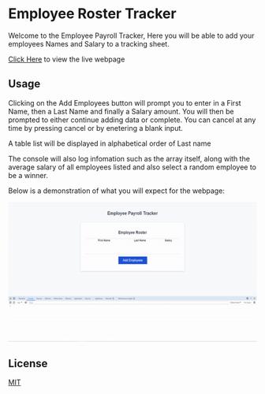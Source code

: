 # Employee Roster Tracker

Welcome to the Employee Payroll Tracker, Here you will be able to add your employees Names and Salary to a tracking sheet.

[Click Here](https://CinosMagician.github.io/employee-roster-tracker) to view the live webpage

## Usage

Clicking on the Add Employees button will prompt you to enter in a First Name, then a Last Name and finally a Salary amount.
You will then be prompted to either continue adding data or complete.
You can cancel at any time by pressing cancel or by enetering a blank input.

A table list will be displayed in alphabetical order of Last name

The console will also log infomation such as the array itself, along with the average salary of all employees listed and also select a random employee to be a winner.

Below is a demonstration of what you will expect for the webpage:

<img src="assets/images/dataPreview.gif" alt="Adding employees">

## License

[MIT](https://choosealicense.com/licenses/mit/)
